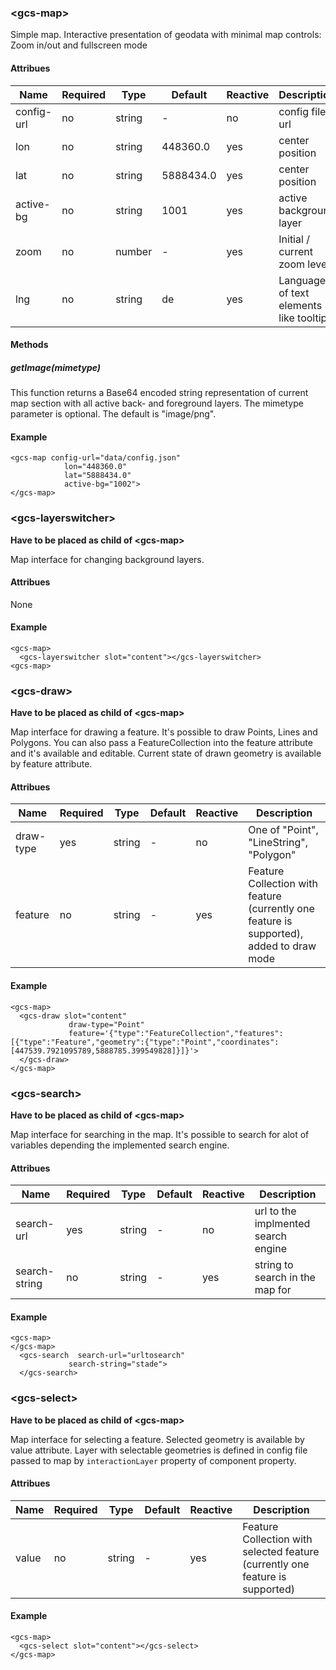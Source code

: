 ### \<gcs-map\>

Simple map. Interactive presentation of geodata with minimal map controls: Zoom in/out and fullscreen mode

#### Attribues

| Name       | Required | Type       | Default    | Reactive | Description |
|------------|----------|------------|------------|----------|-------------|
| config-url | no       | string     | -          | no       | config file url |
| lon        | no       | string     | 448360.0   | yes      | center position |
| lat        | no       | string     | 5888434.0  | yes      | center position |
| active-bg  | no       | string     | 1001       | yes      | active background layer |
| zoom       | no       | number     | -          | yes      | Initial / current zoom level
| lng        | no       | string     | de         | yes      | Language of text elements like tooltips

#### Methods

##### getImage(mimetype)

This function returns a Base64 encoded string representation of current map section with all active back- and foreground layers.
The mimetype parameter is optional. The default is "image/png".

#### Example

```
<gcs-map config-url="data/config.json"
            lon="448360.0"
            lat="5888434.0"
            active-bg="1002">
</gcs-map>
```

### \<gcs-layerswitcher\>

**Have to be placed as child of \<gcs-map\>**

Map interface for changing background layers.

#### Attribues

None

#### Example

```
<gcs-map>
  <gcs-layerswitcher slot="content"></gcs-layerswitcher>
<gcs-map>
```

### \<gcs-draw\>

**Have to be placed as child of \<gcs-map\>**

Map interface for drawing a feature. It's possible to draw Points, Lines and Polygons. You can also pass a FeatureCollection into the feature attribute and it's available and editable. Current state of drawn geometry is available by feature attribute.

#### Attribues

| Name       | Required | Type       | Default    | Reactive | Description |
|------------|----------|------------|------------|----------|-------------|
| draw-type  | yes      | string     | -          | no       | One of "Point", "LineString", "Polygon" |
| feature    | no       | string     | -          | yes      | Feature Collection with feature (currently one feature is supported), added to draw mode

#### Example

```
<gcs-map>
  <gcs-draw slot="content"
             draw-type="Point"
             feature='{"type":"FeatureCollection","features":[{"type":"Feature","geometry":{"type":"Point","coordinates":[447539.7921095789,5888785.399549828]}]}'>
  </gcs-draw>
</gcs-map>
```

### \<gcs-search\>

**Have to be placed as child of \<gcs-map\>**

Map interface for searching in the map. It's possible to search for alot of variables depending the implemented search engine.

#### Attribues

| Name          | Required | Type       | Default    | Reactive | Description |
|---------------|----------|------------|------------|----------|-------------|
| search-url    | yes      | string     | -          | no       | url to the implmented search engine |
| search-string | no       | string     | -          | yes      | string to search in the map for |

#### Example

```
<gcs-map>
</gcs-map>
  <gcs-search  search-url="urltosearch"
             search-string="stade">
  </gcs-search>
```

### \<gcs-select\>

**Have to be placed as child of \<gcs-map\>**

Map interface for selecting a feature. Selected geometry is available by value attribute. Layer with selectable geometries is defined in config file passed to map by `interactionLayer` property of component property.

#### Attribues

| Name       | Required | Type       | Default    | Reactive | Description |
|------------|----------|------------|------------|----------|-------------|
| value      | no       | string     | -          | yes      | Feature Collection with selected feature (currently one feature is supported)

#### Example

```
<gcs-map>
  <gcs-select slot="content"></gcs-select>
</gcs-map>
```